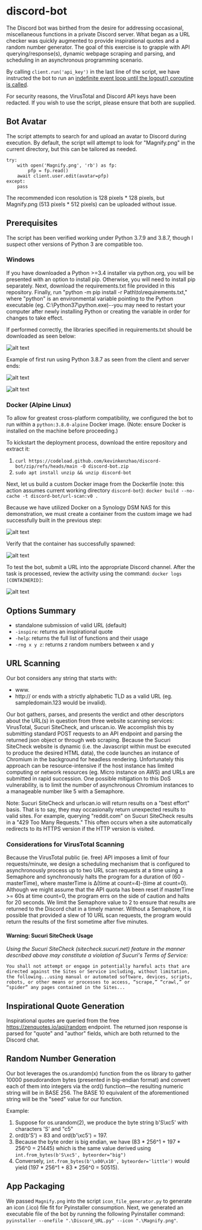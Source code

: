 # discord-bot

The Discord bot was birthed from the desire for addressing occasional, miscellaneous functions in a private Discord server. What began as a URL checker was quickly augmented to provide inspirational quotes and a random number generator. The goal of this exercise is to grapple with API querying/response(s), dynamic webpage scraping and parsing, and scheduling in an asynchronous programming scenario.

By calling ```client.run('api_key')``` in the last line of the script, we have instructed the bot to run an [indefinite event loop until the logout() coroutine is called](https://discordpy.readthedocs.io/en/latest/api.html#discord.Client.run).

For security reasons, the VirusTotal and Discord API keys have been redacted. If you wish to use the script, please ensure that both are supplied.

## Bot Avatar

The script attempts to search for and upload an avatar to Discord during execution. By default, the script will attempt to look for "Magnify.png" in the current directory, but this can be tailored as needed.
```
try:
	with open('Magnify.png', 'rb') as fp:
		pfp = fp.read()
	await client.user.edit(avatar=pfp)
except:
	pass
```
The recommended icon resolution is 128 pixels * 128 pixels, but Magnify.png (513 pixels * 512 pixels) can be uploaded without issue.

## Prerequisites

The script has been verified working under Python 3.7.9 and 3.8.7, though I suspect other versions of Python 3 are compatible too.

### Windows

If you have downloaded a Python >=3.4 installer via python.org, you will be presented with an option to install pip. Otherwise, you will need to install pip separately. Next, download the requirements.txt file provided in this repository. Finally, run "python -m pip install -r Path\to\requirements.txt," where "python" is an environmental variable pointing to the Python executable (eg. C:\Python37\python.exe)--you may need to restart your computer after newly installing Python or creating the variable in order for changes to take effect.

If performed correctly, the libraries specified in requirements.txt should be downloaded as seen below:

![alt text](https://github.com/kevinkenzhao/discord-bot/blob/main/bulk_pip_install.PNG?raw=true)

Example of first run using Python 3.8.7 as seen from the client and server ends:

![alt text](https://github.com/kevinkenzhao/discord-bot/blob/main/first_run_client.PNG?raw=true)

![alt text](https://github.com/kevinkenzhao/discord-bot/blob/main/first_run_server.PNG?raw=true)

### Docker (Alpine Linux)

To allow for greatest cross-platform compatibility, we configured the bot to run within a ``python:3.8.0-alpine`` Docker image. (Note: ensure Docker is installed on the machine before proceeding.)

To kickstart the deployment process, download the entire repository and extract it:
1. ``curl https://codeload.github.com/kevinkenzhao/discord-bot/zip/refs/heads/main -O discord-bot.zip``
2. ``sudo apt install unzip && unzip discord-bot``

Next, let us build a custom Docker image from the Dockerfile (note: this action assumes current working directory ``discord-bot``): 
``docker build --no-cache -t discord-bot/url-scan:v0 .``

Because we have utilized Docker on a Synology DSM NAS for this demonstration, we must create a container from the custom image we had successfully built in the previous step:

![alt text](https://github.com/kevinkenzhao/discord-bot/blob/main/synology-create-container.PNG?raw=true)

Verify that the container has successfully spawned:

![alt text](https://github.com/kevinkenzhao/discord-bot/blob/main/bot-docker-list-container.PNG?raw=true)

To test the bot, submit a URL into the appropriate Discord channel. After the task is processed, review the activity using the command: ``docker logs [CONTAINERID]``:

![alt text](https://github.com/kevinkenzhao/discord-bot/blob/main/container-stdout-log.PNG?raw=true)

## Options Summary

- standalone submission of valid URL (default)
- ``-inspire``: returns an inspirational quote
- ``-help``: returns the full list of functions and their usage
- ``-rng x y z``: returns z random numbers between x and y

## URL Scanning

Our bot considers any string that starts with:
* www.
* http://
or ends with a strictly alphabetic TLD as a valid URL (eg. sampledomain.123 would be invalid).

Our bot gathers, parses, and presents the verdict and other descriptors about the URL(s) in question from three website scanning services: VirusTotal, Sucuri SiteCheck, and urlscan.io. We accomplish this by submitting standard POST requests to an API endpoint and parsing the returned json object or through web scraping. Because the Sucuri SiteCheck website is dynamic (i.e. the Javascript within must be executed to produce the desired HTML data), the code launches an instance of Chromium in the background for headless rendering. Unfortunately this approach can be resource-intensive if the host instance has limited computing or network resources (eg. Micro instance on AWS) and URLs are submitted in rapid succession. One possible mitigation to this DoS vulnerability, is to limit the number of asynchronous Chromium instances to a manageable number like 5 with a Semaphore.

Note: Sucuri SiteCheck and urlscan.io will return results on a "best effort" basis. That is to say, they may occasionally return unexpected results to valid sites. For example, querying "reddit.com" on Sucuri SiteCheck results in a "429 Too Many Requests." This often occurs when a site automatically redirects to its HTTPS version if the HTTP version is visited.

### Considerations for VirusTotal Scanning

Because the VirusTotal public (ie. free) API imposes a limit of four requests/minute, we design a scheduling mechanism that is configured to asynchronously process up to two URL scan requests at a time using a Semaphore and synchronously halts the program for a duration of (60 - masterTime), where masterTime is Δ(time at count=4)-(time at count=0). Although we might assume that the API quota has been reset if masterTime >= 60s at time count=0, the program errs on the side of caution and halts for 20 seconds. We limit the Semaphore value to 2 to ensure that results are returned to the Discord chat in a timely manner. Without a Semaphore, it is possible that provided a slew of 10 URL scan requests, the program would return the results of the first sometime after five minutes.


#### Warning: Sucuri SiteCheck Usage

*Using the Sucuri SiteCheck (sitecheck.sucuri.net) feature in the manner described above may constitute a violation of Sucuri's Terms of Service:*
```
You shall not attempt or engage in potentially harmful acts that are directed against the Sites or Service including, without limitation, the following...using manual or automated software, devices, scripts, robots, or other means or processes to access, “scrape,” “crawl,” or “spider” any pages contained in the Sites...
```

## Inspirational Quote Generation

Inspirational quotes are queried from the free https://zenquotes.io/api/random endpoint. The returned json response is parsed for "quote" and "author" fields, which are both returned to the Discord chat.

## Random Number Generation

Our bot leverages the os.urandom(x) function from the os library to gather 10000 pseudorandom bytes (presented in big-endian format) and convert each of them into integers via the ord() function—the resulting numeric string will be in BASE 256. The BASE 10 equivalent of the aforementioned string will be the "seed" value for our function.

Example:

1. Suppose for os.urandom(2), we produce the byte string b'S\xc5' with characters 'S' and "c5" 
2. ord(b'S') = 83 and ord(b'\xc5') = 197.
3. Because the byte order is big endian, we have (83 * 256^1 + 197 * 256^0 = 21445) which is the same value derived using ```int.from_bytes(b'S\xc5', byteorder="big")```
4. Conversely, ```int.from_bytes(b'\x00\x10', byteorder='little')``` would yield (197 * 256^1 + 83 * 256^0 = 50515).

## App Packaging

We passed ```Magnify.png``` into the script ```icon_file_generator.py``` to generate an icon (.ico) file fit for Pyinstaller consumption. Next, we generated an executable file of the bot by running the following Pyinstaller command: ```pyinstaller --onefile ".\Discord_URL.py" --icon ".\Magnify.png"```.

